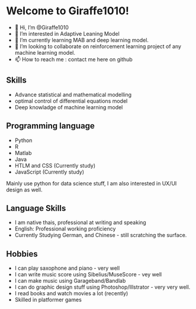 # Welcome to Giraffe1010!

- 👋 Hi, I’m @Giraffe1010
- 👀 I’m interested in Adaptive Leaning Model
- 🌱 I’m currently learning MAB and deep learning model.
- 💞️ I’m looking to collaborate on reinforcement learning project of any machine learning model.
- 📫 How to reach me : contact me here on github

## Skills

- Advance statistical and mathematical modelling
- optimal control  of differential equations model
- Deep knowladge of machine learning model

## Programming language

- Python
- R
- Matlab
- Java 
- HTLM and CSS (Currently study)
- JavaScript (Currently study)

Mainly use python for data science stuff, I am also interested in UX/UI design as well.

## Language Skills

- I am native thais, professional at writing and speaking
- English: Professional working proficiency
- Currently Studying German, and Chinese - still scratching the surface.

## Hobbies

- I can play saxophone and piano - very well
- I can write music score using Sibelius/MuseScore - vey well
- I can make music using Garageband/Bandlab
- I can do graphic design stuff using Photoshop/Illstrator - very very well.
- I read books and watch movies a lot (recently)
- Skilled in platformer games

<!---
Giraffe1010/Giraffe1010 is a ✨ special ✨ repository because its `README.md` (this file) appears on your GitHub profile.
You can click the Preview link to take a look at your changes.
--->
